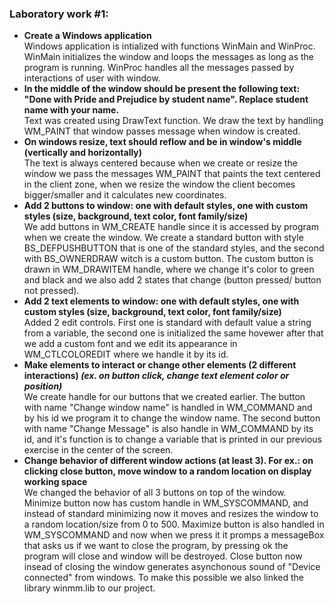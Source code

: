 
### Laboratory work #1: 
 * **Create a Windows application**   
	Windows application is intialized with functions WinMain and WinProc.
	WinMain initializes the window and loops the messages as long as the program is running. 
	WinProc handles all the messages passed by interactions of user with window.
 * **In the middle of the window should be present the following text: "Done with Pride and Prejudice by student name". Replace student name with your name.**  
	Text was created using DrawText function. We draw the text by handling WM_PAINT that window passes message when window is created.
 * **On windows resize, text should reflow and be in window's middle (vertically and horizontally)**  
	The text is always centered because when we create or resize the window we pass the messages WM_PAINT that paints the text centered in the client zone, when we resize the window the client becomes bigger/smaller and it calculates new coordinates.
 * **Add 2 buttons to window: one with default styles, one with custom styles (size, background, text color, font family/size)**  
	We add buttons in WM_CREATE handle since it is accessed by program when we create the window. We create a standard button with style BS_DEFPUSHBUTTON that is one of the standard styles, and the second with BS_OWNERDRAW witch is a custom button.
	The custom button is drawn in WM_DRAWITEM handle, where we change it's color to green and black and we also add 2 states that change (button pressed/ button not pressed).
 * **Add 2 text elements to window: one with default styles, one with custom styles (size, background, text color, font family/size)**  
	Added 2 edit controls. First one is standard with default value a string from a variable, the second one is initialized the same hovewer after that we add a custom font and we edit its appearance in WM_CTLCOLOREDIT where we handle it by its id.  
 * **Make elements to interact or change other elements (2 different interactions)  _(ex. on button click, change text element color or position)_**  
	We create handle for our buttons that we created earlier. The button with name "Change window name" is handled in WM_COMMAND and by his id we program it to change the window name.
	The second button with name "Change Message" is also handle in WM_COMMAND by its id, and it's function is to change a variable that is printed in our previous exercise in the center of the screen.
 * **Change behavior of different window actions (at least 3). For ex.: on clicking close button, move window to a random location on display working space**  
	We changed the behavior of all 3 buttons on top of the window.
	Minimize button now has custom handle in WM_SYSCOMMAND, and instead of standard minimizing now it moves and resizes the window to a random location/size from 0 to 500.
	Maximize button is also handled in WM_SYSCOMMAND and now when we press it it promps a messageBox that asks us if we want to close the program, by pressing ok the program will close and window will be destroyed.
	Close button now insead of closing the window generates asynchonous sound of "Device connected" from windows. To make this possible we also linked the library winmm.lib to our project.
